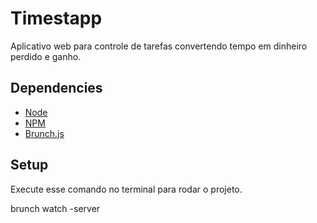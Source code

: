 Timestapp
=========

Aplicativo web para controle de tarefas convertendo tempo em dinheiro perdido e ganho.

Dependencies
------------
* [Node](http://nodejs.org/)
* [NPM](https://www.npmjs.org/)
* [Brunch.js](http://brunch.io/)

Setup
-----
Execute esse comando no terminal para rodar o projeto.

brunch watch -server
